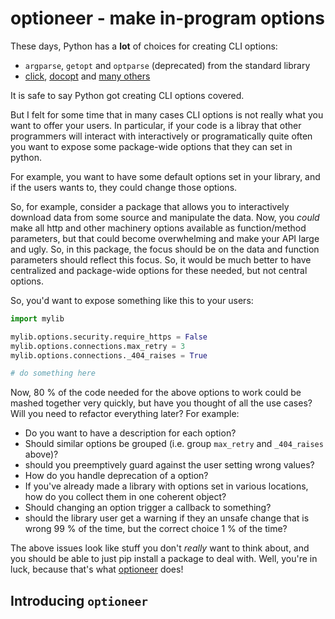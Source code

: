 # optioneer - make in-program options

These days, Python has a **lot** of choices for creating CLI options:
* ``argparse``, ``getopt`` and ``optparse`` (deprecated) from the standard library
*  [click](http://click.pocoo.org/), [docopt](http://docopt.org/) and
   [many others](http://docs.pyinvoke.org/en/1.2/#the-invoke-cli-tool)

It is safe to say Python got creating CLI options covered.

But I felt for some time that in many cases CLI options is not really what you want to offer your users.
In particular, if your code is a libray that other programmers will interact with interactively or programatically
quite often you want to expose some package-wide options that they can set in python.

For example, you want to have some default options set in your library, and if the users wants
to, they could change those options.

So, for example, consider a package that allows you to interactively download data from some source
and manipulate the data. Now, you *could* make all http and other machinery options
available as function/method parameters, but that could become overwhelming and make
your API large and ugly. So, in this package, the focus should be on the data and function
parameters should reflect this focus. So, it would be much better to have centralized
and package-wide options for these needed, but not central options. 

So, you'd want to expose something like this to your users:

```python
import mylib

mylib.options.security.require_https = False
mylib.options.connections.max_retry = 3
mylib.options.connections._404_raises = True

# do something here 
```

Now, 80 % of the code needed for the above options to work could be mashed together very quickly,
but have you thought of all the use cases? Will you need to refactor everything later? For example:

* Do you want to have a description for each option?
* Should similar options be grouped (i.e. group ``max_retry`` and ``_404_raises`` above)?
* should you preemptively guard against the user setting wrong values?
* How do you handle deprecation of a option?
* If you've already made a library with options set in various locations, how do
  you collect them in one coherent object?
* Should changing an option trigger a callback to something?
* should the library user get a warning if they an unsafe change that is wrong 99 %
  of the time, but the correct choice 1 % of the time?

The above issues look like stuff you don't *really* want to think about, and you should
be able to just pip install a package to deal with. Well, you're in luck, because that's
what [optioneer](https://pypi.org/project/optioneer/) does!

## Introducing ``optioneer``
